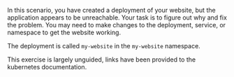 In this scenario, you have created a deployment of your website, but the
application appears to be unreachable. Your task is to figure out why and
fix the problem. You may need to make changes to the deployment, service,
or namespace to get the website working.

The deployment is called `my-website` in the `my-website` namespace.

This exercise is largely unguided, links have been provided to the kubernetes
documentation.